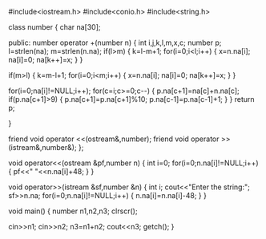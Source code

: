 #include<iostream.h>
#include<conio.h>
#include<string.h>

class number
{
char na[30];

public:
number operator +(number n)
{
int i,j,k,l,m,x,c;
number p;
l=strlen(na);
m=strlen(n.na);
if(l>m)
{
k=l-m+1;
for(i=0;i<l;i++)
{
x=n.na[i];
na[i]=0;
na[k++]=x;
}
}

if(m>l)
{
k=m-l+1;
for(i=0;i<m;i++)
{
x=n.na[i];
na[i]=0;
na[k++]=x;
}
}

for(i=0;na[i]!=NULL;i++);
for(c=i;c>=0;c--)
{
p.na[c+1]=na[c]+n.na[c];
	if(p.na[c+1]>9)
	{
	p.na[c+1]=p.na[c+1]%10;
	p.na[c-1]=p.na[c-1]+1;
	}
}
return p;

}

friend void operator <<(ostream&,number);
friend void operator >>(istream&,number&);
};

void operator<<(ostream &pf,number n)
{
int i=0;
for(i=0;n.na[i]!=NULL;i++)
{
pf<<" "<<n.na[i]+48;
}
}

void operator>>(istream &sf,number &n)
{
int i;
cout<<"Enter the string:";
sf>>n.na;
for(i=0;n.na[i]!=NULL;i++)
{
n.na[i]=n.na[i]-48;
}
}


void main()
{
number n1,n2,n3;
clrscr();

cin>>n1;
cin>>n2;
n3=n1+n2;
cout<<n3;
getch();
}
